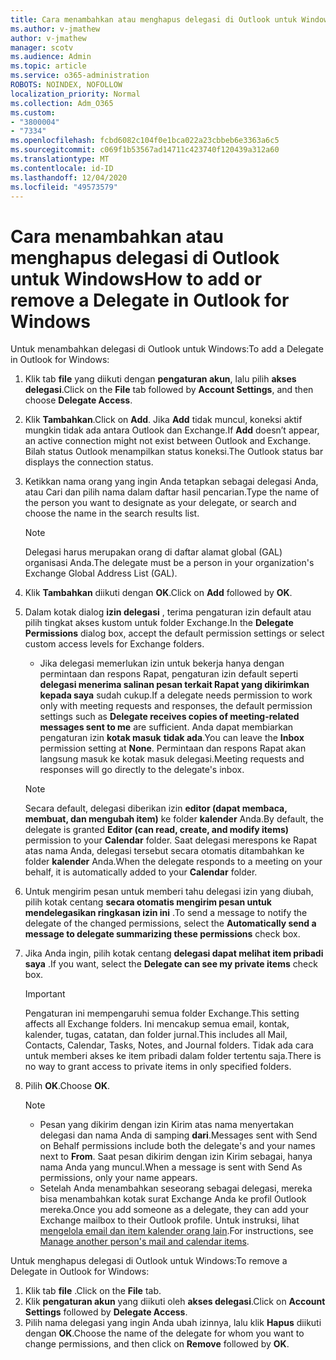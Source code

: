 ```yaml
---
title: Cara menambahkan atau menghapus delegasi di Outlook untuk Windows
ms.author: v-jmathew
author: v-jmathew
manager: scotv
ms.audience: Admin
ms.topic: article
ms.service: o365-administration
ROBOTS: NOINDEX, NOFOLLOW
localization_priority: Normal
ms.collection: Adm_O365
ms.custom:
- "3800004"
- "7334"
ms.openlocfilehash: fcbd6082c104f0e1bca022a23cbbeb6e3363a6c5
ms.sourcegitcommit: c069f1b53567ad14711c423740f120439a312a60
ms.translationtype: MT
ms.contentlocale: id-ID
ms.lasthandoff: 12/04/2020
ms.locfileid: "49573579"
---
```

# <a name="how-to-add-or-remove-a-delegate-in-outlook-for-windows"></a><span data-ttu-id="cb735-102">Cara menambahkan atau menghapus delegasi di Outlook untuk Windows</span><span class="sxs-lookup"><span data-stu-id="cb735-102">How to add or remove a Delegate in Outlook for Windows</span></span>

<span data-ttu-id="cb735-103">Untuk menambahkan delegasi di Outlook untuk Windows:</span><span class="sxs-lookup"><span data-stu-id="cb735-103">To add a Delegate in Outlook for Windows:</span></span> 

1. <span data-ttu-id="cb735-104">Klik tab **file** yang diikuti dengan **pengaturan akun**, lalu pilih **akses delegasi**.</span><span class="sxs-lookup"><span data-stu-id="cb735-104">Click on the **File** tab followed by **Account Settings**, and then choose **Delegate Access**.</span></span>
2. <span data-ttu-id="cb735-105">Klik **Tambahkan**.</span><span class="sxs-lookup"><span data-stu-id="cb735-105">Click on **Add**.</span></span> <span data-ttu-id="cb735-106">Jika **Add** tidak muncul, koneksi aktif mungkin tidak ada antara Outlook dan Exchange.</span><span class="sxs-lookup"><span data-stu-id="cb735-106">If **Add** doesn’t appear, an active connection might not exist between Outlook and Exchange.</span></span> <span data-ttu-id="cb735-107">Bilah status Outlook menampilkan status koneksi.</span><span class="sxs-lookup"><span data-stu-id="cb735-107">The Outlook status bar displays the connection status.</span></span>
3. <span data-ttu-id="cb735-108">Ketikkan nama orang yang ingin Anda tetapkan sebagai delegasi Anda, atau Cari dan pilih nama dalam daftar hasil pencarian.</span><span class="sxs-lookup"><span data-stu-id="cb735-108">Type the name of the person you want to designate as your delegate, or search and choose the name in the search results list.</span></span>

    > [!NOTE]
    > <span data-ttu-id="cb735-109">Delegasi harus merupakan orang di daftar alamat global (GAL) organisasi Anda.</span><span class="sxs-lookup"><span data-stu-id="cb735-109">The delegate must be a person in your organization's Exchange Global Address List (GAL).</span></span>
4. <span data-ttu-id="cb735-110">Klik **Tambahkan** diikuti dengan **OK**.</span><span class="sxs-lookup"><span data-stu-id="cb735-110">Click on **Add** followed by **OK**.</span></span>
5. <span data-ttu-id="cb735-111">Dalam kotak dialog **izin delegasi** , terima pengaturan izin default atau pilih tingkat akses kustom untuk folder Exchange.</span><span class="sxs-lookup"><span data-stu-id="cb735-111">In the **Delegate Permissions** dialog box, accept the default permission settings or select custom access levels for Exchange folders.</span></span>

    - <span data-ttu-id="cb735-112">Jika delegasi memerlukan izin untuk bekerja hanya dengan permintaan dan respons Rapat, pengaturan izin default seperti **delegasi menerima salinan pesan terkait Rapat yang dikirimkan kepada saya** sudah cukup.</span><span class="sxs-lookup"><span data-stu-id="cb735-112">If a delegate needs permission to work only with meeting requests and responses, the default permission settings such as **Delegate receives copies of meeting-related messages sent to me** are sufficient.</span></span> <span data-ttu-id="cb735-113">Anda dapat membiarkan pengaturan izin **kotak masuk** **tidak ada**.</span><span class="sxs-lookup"><span data-stu-id="cb735-113">You can leave the **Inbox** permission setting at **None**.</span></span> <span data-ttu-id="cb735-114">Permintaan dan respons Rapat akan langsung masuk ke kotak masuk delegasi.</span><span class="sxs-lookup"><span data-stu-id="cb735-114">Meeting requests and responses will go directly to the delegate's inbox.</span></span>

    > [!NOTE]
    > <span data-ttu-id="cb735-115">Secara default, delegasi diberikan izin **editor (dapat membaca, membuat, dan mengubah item)** ke folder **kalender** Anda.</span><span class="sxs-lookup"><span data-stu-id="cb735-115">By default, the delegate is granted **Editor (can read, create, and modify items)** permission to your **Calendar** folder.</span></span> <span data-ttu-id="cb735-116">Saat delegasi merespons ke Rapat atas nama Anda, delegasi tersebut secara otomatis ditambahkan ke folder **kalender** Anda.</span><span class="sxs-lookup"><span data-stu-id="cb735-116">When the delegate responds to a meeting on your behalf, it is automatically added to your **Calendar** folder.</span></span>

5. <span data-ttu-id="cb735-117">Untuk mengirim pesan untuk memberi tahu delegasi izin yang diubah, pilih kotak centang **secara otomatis mengirim pesan untuk mendelegasikan ringkasan izin ini** .</span><span class="sxs-lookup"><span data-stu-id="cb735-117">To send a message to notify the delegate of the changed permissions, select the **Automatically send a message to delegate summarizing these permissions** check box.</span></span>
6. <span data-ttu-id="cb735-118">Jika Anda ingin, pilih kotak centang **delegasi dapat melihat item pribadi saya** .</span><span class="sxs-lookup"><span data-stu-id="cb735-118">If you want, select the **Delegate can see my private items** check box.</span></span>

    > [!IMPORTANT]
    > <span data-ttu-id="cb735-119">Pengaturan ini mempengaruhi semua folder Exchange.</span><span class="sxs-lookup"><span data-stu-id="cb735-119">This setting affects all Exchange folders.</span></span> <span data-ttu-id="cb735-120">Ini mencakup semua email, kontak, kalender, tugas, catatan, dan folder jurnal.</span><span class="sxs-lookup"><span data-stu-id="cb735-120">This includes all Mail, Contacts, Calendar, Tasks, Notes, and Journal folders.</span></span> <span data-ttu-id="cb735-121">Tidak ada cara untuk memberi akses ke item pribadi dalam folder tertentu saja.</span><span class="sxs-lookup"><span data-stu-id="cb735-121">There is no way to grant access to private items in only specified folders.</span></span>

7. <span data-ttu-id="cb735-122">Pilih **OK**.</span><span class="sxs-lookup"><span data-stu-id="cb735-122">Choose **OK**.</span></span>

    > [!NOTE]
    >
    > - <span data-ttu-id="cb735-123">Pesan yang dikirim dengan izin Kirim atas nama menyertakan delegasi dan nama Anda di samping **dari**.</span><span class="sxs-lookup"><span data-stu-id="cb735-123">Messages sent with Send on Behalf permissions include both the delegate's and your names next to **From**.</span></span> <span data-ttu-id="cb735-124">Saat pesan dikirim dengan izin Kirim sebagai, hanya nama Anda yang muncul.</span><span class="sxs-lookup"><span data-stu-id="cb735-124">When a message is sent with Send As permissions, only your name appears.</span></span>
    > - <span data-ttu-id="cb735-125">Setelah Anda menambahkan seseorang sebagai delegasi, mereka bisa menambahkan kotak surat Exchange Anda ke profil Outlook mereka.</span><span class="sxs-lookup"><span data-stu-id="cb735-125">Once you add someone as a delegate, they can add your Exchange mailbox to their Outlook profile.</span></span> <span data-ttu-id="cb735-126">Untuk instruksi, lihat [mengelola email dan item kalender orang lain](https://support.microsoft.com/office/manage-another-person-s-mail-and-calendar-items-afb79d6b-2967-43b9-a944-a6b953190af5).</span><span class="sxs-lookup"><span data-stu-id="cb735-126">For instructions, see [Manage another person's mail and calendar items](https://support.microsoft.com/office/manage-another-person-s-mail-and-calendar-items-afb79d6b-2967-43b9-a944-a6b953190af5).</span></span>

<span data-ttu-id="cb735-127">Untuk menghapus delegasi di Outlook untuk Windows:</span><span class="sxs-lookup"><span data-stu-id="cb735-127">To remove a Delegate in Outlook for Windows:</span></span>

1. <span data-ttu-id="cb735-128">Klik tab **file** .</span><span class="sxs-lookup"><span data-stu-id="cb735-128">Click on the **File** tab.</span></span>
2. <span data-ttu-id="cb735-129">Klik **pengaturan akun** yang diikuti oleh **akses delegasi**.</span><span class="sxs-lookup"><span data-stu-id="cb735-129">Click on **Account Settings** followed by **Delegate Access**.</span></span>
3. <span data-ttu-id="cb735-130">Pilih nama delegasi yang ingin Anda ubah izinnya, lalu klik **Hapus** diikuti dengan **OK**.</span><span class="sxs-lookup"><span data-stu-id="cb735-130">Choose the name of the delegate for whom you want to change permissions, and then click on **Remove** followed by **OK**.</span></span>
